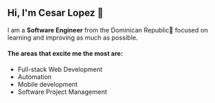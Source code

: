 ## Hi, I'm Cesar Lopez 🐧

I am a **Software Engineer** from the Dominican Republic🌴 focused on learning and improving as much as possible.

#### The areas that excite me the most are: 
* Full-stack Web Development
* Automation
* Mobile development
* Software Project Management

<!-- 
I have a Youtube channel called (Slowtyper)[https://www.youtube.com/channel/UCLrjwyHUJ-IzwEBZtTCbuCg] where I post devlogs and tutorials. I'll be more than honored if you join on the journey of becoming better software engineers together.
-->
